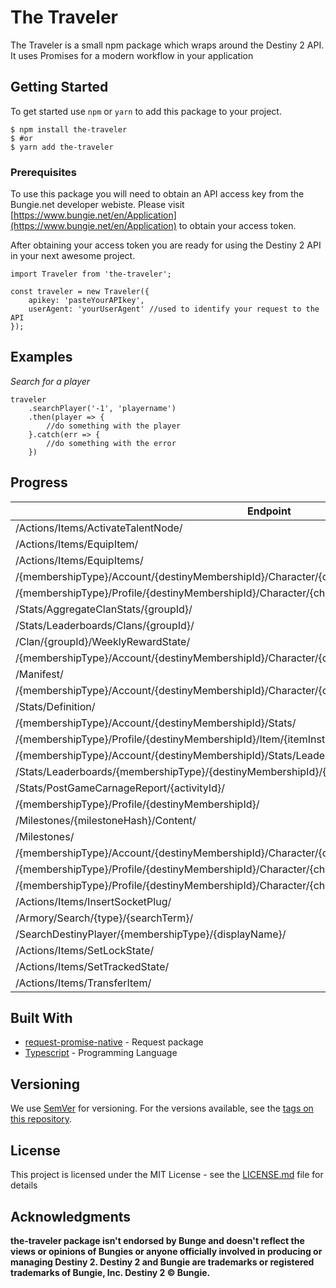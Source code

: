 # The Traveler

The Traveler is a small npm package which wraps around the Destiny 2 API. It uses Promises for a modern workflow in your application

## Getting Started

To get started use `npm` or `yarn` to add this package to your project.

```
$ npm install the-traveler
$ #or
$ yarn add the-traveler
```

### Prerequisites

To use this package you will need to obtain an API access key from the Bungie.net developer webiste. Please visit [https://www.bungie.net/en/Application](https://www.bungie.net/en/Application) to obtain your access token.

After obtaining your access token you are ready for using the Destiny 2 API in your next awesome project.

```
import Traveler from 'the-traveler';

const traveler = new Traveler({
    apikey: 'pasteYourAPIkey',
    userAgent: 'yourUserAgent' //used to identify your request to the API
});
```

## Examples

_Search for a player_

```
traveler
    .searchPlayer('-1', 'playername')
    .then(player => {
        //do something with the player
    }.catch(err => {
        //do something with the error
    })
```


## Progress

| Endpoint                                                                                              | Implemented      |
| ----------------------------------------------------------------------------------------------------- | ---------------- |
| /Actions/Items/ActivateTalentNode/                                                                    | ![alt text][no]  |
| /Actions/Items/EquipItem/                                                                             | ![alt text][no]  |
| /Actions/Items/EquipItems/                                                                            | ![alt text][no]  |
| /{membershipType}/Account/{destinyMembershipId}/Character/{characterId}/Stats/Activities/             | ![alt text][no]  |
| /{membershipType}/Profile/{destinyMembershipId}/Character/{characterId}/                              | ![alt text][yes] |
| /Stats/AggregateClanStats/{groupId}/                                                                  | ![alt text][no]  |
| /Stats/Leaderboards/Clans/{groupId}/                                                                  | ![alt text][no]  |
| /Clan/{groupId}/WeeklyRewardState/                                                                    | ![alt text][no]  |
| /{membershipType}/Account/{destinyMembershipId}/Character/{characterId}/Stats/AggregateActivityStats/ | ![alt text][no]  |
| /Manifest/                                                                                            | ![alt text][no]  |
| /{membershipType}/Account/{destinyMembershipId}/Character/{characterId}/Stats/                        | ![alt text][no]  |
| /Stats/Definition/                                                                                    | ![alt text][no]  |
| /{membershipType}/Account/{destinyMembershipId}/Stats/                                                | ![alt text][yes] |
| /{membershipType}/Profile/{destinyMembershipId}/Item/{itemInstanceId}/                                | ![alt text][no]  |
| /{membershipType}/Account/{destinyMembershipId}/Stats/Leaderboards/                                   | ![alt text][no]  |
| /Stats/Leaderboards/{membershipType}/{destinyMembershipId}/{characterId}/                             | ![alt text][no]  |
| /Stats/PostGameCarnageReport/{activityId}/                                                            | ![alt text][no]  |
| /{membershipType}/Profile/{destinyMembershipId}/                                                      | ![alt text][no]  |
| /Milestones/{milestoneHash}/Content/                                                                  | ![alt text][no]  |
| /Milestones/                                                                                          | ![alt text][no]  |
| /{membershipType}/Account/{destinyMembershipId}/Character/{characterId}/Stats/UniqueWeapons/          | ![alt text][no]  |
| /{membershipType}/Profile/{destinyMembershipId}/Character/{characterId}/Vendors/{vendorHash}/         | ![alt text][no]  |
| /{membershipType}/Profile/{destinyMembershipId}/Character/{characterId}/Vendors/                      | ![alt text][no]  |
| /Actions/Items/InsertSocketPlug/                                                                      | ![alt text][no]  |
| /Armory/Search/{type}/{searchTerm}/                                                                   | ![alt text][no]  |
| /SearchDestinyPlayer/{membershipType}/{displayName}/                                                  | ![alt text][no]  |
| /Actions/Items/SetLockState/                                                                          | ![alt text][yes] |
| /Actions/Items/SetTrackedState/                                                                       | ![alt text][no]  |
| /Actions/Items/TransferItem/                                                                          | ![alt text][no]  |

## Built With

* [request-promise-native](https://github.com/request/request-promise-native) - Request package
* [Typescript](https://github.com/Microsoft/TypeScript) - Programming Language

## Versioning

We use [SemVer](http://semver.org/) for versioning. For the versions available, see the [tags on this repository](https://github.com/your/project/tags). 


## License

This project is licensed under the MIT License - see the [LICENSE.md](LICENSE.md) file for details

## Acknowledgments

**the-traveler package isn't endorsed by Bunge and doesn't reflect the views or opinions of Bungies or anyone officially involved in producing or managing Destiny 2. Destiny 2 and Bungie are trademarks or registered trademarks of Bungie, Inc. Destiny 2 © Bungie.**


[yes]:  https://img.shields.io/badge/integrated-yes-green.svg "Integrated:yes"
[no]:  https://img.shields.io/badge/integrated-no-red.svg "Integrated:no"